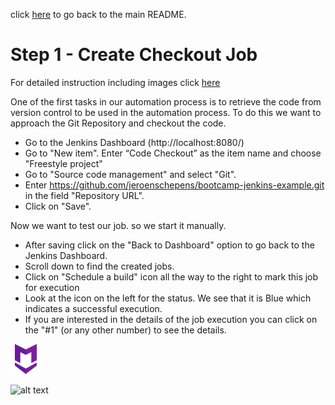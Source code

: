click [here](../README.md) to go back to the main README. 

# Step 1 - Create Checkout Job

For detailed instruction including images click [here](/docs/Step1.md)

One of the first tasks in our automation process is to retrieve the code from version control to be used in the automation process. To do this we want to approach the Git Repository and checkout the code.

- Go to the Jenkins Dashboard (http://localhost:8080/)
- Go to "New item". Enter “Code Checkout” as the item name and choose "Freestyle project"
- Go to "Source code management" and select "Git". 
- Enter https://github.com/jeroenschepens/bootcamp-jenkins-example.git in the field "Repository URL".
- Click on "Save".

Now we want to test our job. so we start it manually.

- After saving click on the "Back to Dashboard" option to go back to the Jenkins Dashboard.
- Scroll down to find the created jobs.
- Click on "Schedule a build" icon all the way to the right to mark this job for execution
- Look at the icon on the left for the status. We see that it is Blue which indicates a successful execution.
- If you are interested in the details of the job execution you can click on the "#1" (or any other number) to see the details.



![alt text](https://github.com/adam-p/markdown-here/raw/master/src/common/images/icon48.png "Logo Title Text 1")

![alt text](https://xphbba-ch3302.files.1drv.com/y4mcryG4D7uNA0GtC9jl6eQJl54qtnrzo474jHOnceaHV0eo4uAIEluWupy6Uf4Mvc3fgHRFNkI2FWpDv3E9P5nMMG2nB8K4wN8zsfIp7FuiR2lbHcNADggQQyHUUlfMinaXKpoQIodzIqtywQqaI2yRzLaVcklWRbwRJ1od8Rqn7kD0UgRV5V51I0IemQfxqImzK7jzHYQJlFFqoSON_W8aA?width=1192&height=840&cropmode=none "Logo Title Text 1")
